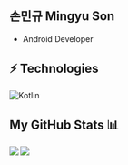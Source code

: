 ## 손민규 Mingyu Son
- Android Developer

## ⚡️ Technologies

![Kotlin](https://img.shields.io/badge/-Kotlin-430098?style=flat-square&logo=kotlin)

## My GitHub Stats 📊
<a href="https://github.com/anuraghazra/github-readme-stats">
<img align="left" src="https://github-readme-stats.vercel.app/api?username=M1n9yu23&count_private=true&show_icons=true&hide=stars" />
</a>
<a href="https://github.com/anuraghazra/convoychat">
<img align="center" src="https://github-readme-stats.vercel.app/api/top-langs/?username=M1n9yu23" />
</a>
